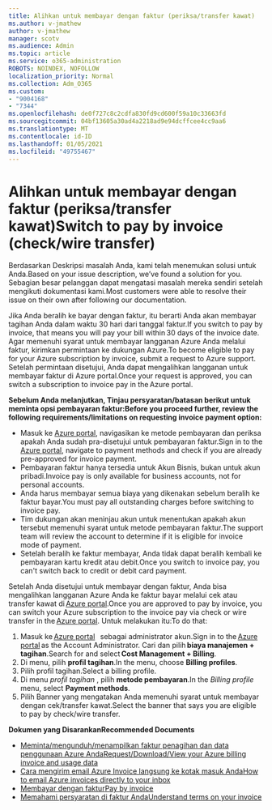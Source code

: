 ```yaml
---
title: Alihkan untuk membayar dengan faktur (periksa/transfer kawat)
ms.author: v-jmathew
author: v-jmathew
manager: scotv
ms.audience: Admin
ms.topic: article
ms.service: o365-administration
ROBOTS: NOINDEX, NOFOLLOW
localization_priority: Normal
ms.collection: Adm_O365
ms.custom:
- "9004168"
- "7344"
ms.openlocfilehash: de0f727c8c2cdfa830fd9cd600f59a10c33663fd
ms.sourcegitcommit: 04bf13605a30ad4a2218ad9e94dcffcee4cc9aa6
ms.translationtype: MT
ms.contentlocale: id-ID
ms.lasthandoff: 01/05/2021
ms.locfileid: "49755467"
---
```

# <a name="switch-to-pay-by-invoice-checkwire-transfer"></a><span data-ttu-id="392f9-102">Alihkan untuk membayar dengan faktur (periksa/transfer kawat)</span><span class="sxs-lookup"><span data-stu-id="392f9-102">Switch to pay by invoice (check/wire transfer)</span></span>

<span data-ttu-id="392f9-103">Berdasarkan Deskripsi masalah Anda, kami telah menemukan solusi untuk Anda.</span><span class="sxs-lookup"><span data-stu-id="392f9-103">Based on your issue description, we’ve found a solution for you.</span></span> <span data-ttu-id="392f9-104">Sebagian besar pelanggan dapat mengatasi masalah mereka sendiri setelah mengikuti dokumentasi kami.</span><span class="sxs-lookup"><span data-stu-id="392f9-104">Most customers were able to resolve their issue on their own after following our documentation.</span></span>

<span data-ttu-id="392f9-105">Jika Anda beralih ke bayar dengan faktur, itu berarti Anda akan membayar tagihan Anda dalam waktu 30 hari dari tanggal faktur.</span><span class="sxs-lookup"><span data-stu-id="392f9-105">If you switch to pay by invoice, that means you will pay your bill within 30 days of the invoice date.</span></span> <span data-ttu-id="392f9-106">Agar memenuhi syarat untuk membayar langganan Azure Anda melalui faktur, kirimkan permintaan ke dukungan Azure.</span><span class="sxs-lookup"><span data-stu-id="392f9-106">To become eligible to pay for your Azure subscription by invoice, submit a request to Azure support.</span></span> <span data-ttu-id="392f9-107">Setelah permintaan disetujui, Anda dapat mengalihkan langganan untuk membayar faktur di Azure portal.</span><span class="sxs-lookup"><span data-stu-id="392f9-107">Once your request is approved, you can switch a subscription to invoice pay in the Azure portal.</span></span>

<span data-ttu-id="392f9-108">**Sebelum Anda melanjutkan, Tinjau persyaratan/batasan berikut untuk meminta opsi pembayaran faktur:**</span><span class="sxs-lookup"><span data-stu-id="392f9-108">**Before you proceed further, review the following requirements/limitations on requesting invoice payment option:**</span></span>

- <span data-ttu-id="392f9-109">Masuk ke [Azure portal](https://portal.azure.com/), navigasikan ke metode pembayaran dan periksa apakah Anda sudah pra-disetujui untuk pembayaran faktur.</span><span class="sxs-lookup"><span data-stu-id="392f9-109">Sign in to the [Azure portal](https://portal.azure.com/), navigate to payment methods and check if you are already pre-approved for invoice payment.</span></span>
- <span data-ttu-id="392f9-110">Pembayaran faktur hanya tersedia untuk Akun Bisnis, bukan untuk akun pribadi.</span><span class="sxs-lookup"><span data-stu-id="392f9-110">Invoice pay is only available for business accounts, not for personal accounts.</span></span>
- <span data-ttu-id="392f9-111">Anda harus membayar semua biaya yang dikenakan sebelum beralih ke faktur bayar.</span><span class="sxs-lookup"><span data-stu-id="392f9-111">You must pay all outstanding charges before switching to invoice pay.</span></span>
- <span data-ttu-id="392f9-112">Tim dukungan akan meninjau akun untuk menentukan apakah akun tersebut memenuhi syarat untuk metode pembayaran faktur.</span><span class="sxs-lookup"><span data-stu-id="392f9-112">The support team will review the account to determine if it is eligible for invoice mode of payment.</span></span>
- <span data-ttu-id="392f9-113">Setelah beralih ke faktur membayar, Anda tidak dapat beralih kembali ke pembayaran kartu kredit atau debit.</span><span class="sxs-lookup"><span data-stu-id="392f9-113">Once you switch to invoice pay, you can't switch back to credit or debit card payment.</span></span>

<span data-ttu-id="392f9-114">Setelah Anda disetujui untuk membayar dengan faktur, Anda bisa mengalihkan langganan Azure Anda ke faktur bayar melalui cek atau transfer kawat di [Azure portal](https://portal.azure.com/).</span><span class="sxs-lookup"><span data-stu-id="392f9-114">Once you are approved to pay by invoice, you can switch your Azure subscription to the invoice pay via check or wire transfer in the [Azure portal](https://portal.azure.com/).</span></span>
<span data-ttu-id="392f9-115">Untuk melakukan itu:</span><span class="sxs-lookup"><span data-stu-id="392f9-115">To do that:</span></span>

1. <span data-ttu-id="392f9-116">Masuk ke [Azure portal](https://portal.azure.com/)   sebagai administrator akun.</span><span class="sxs-lookup"><span data-stu-id="392f9-116">Sign in to the [Azure portal](https://portal.azure.com/) as the Account Administrator.</span></span> <span data-ttu-id="392f9-117">Cari dan pilih **biaya manajemen + tagihan**.</span><span class="sxs-lookup"><span data-stu-id="392f9-117">Search for and select **Cost Management + Billing**.</span></span>
2. <span data-ttu-id="392f9-118">Di menu, pilih **profil tagihan**.</span><span class="sxs-lookup"><span data-stu-id="392f9-118">In the menu, choose **Billing profiles**.</span></span>
3. <span data-ttu-id="392f9-119">Pilih profil tagihan.</span><span class="sxs-lookup"><span data-stu-id="392f9-119">Select a billing profile.</span></span>
4. <span data-ttu-id="392f9-120">Di menu *profil tagihan* , pilih **metode pembayaran**.</span><span class="sxs-lookup"><span data-stu-id="392f9-120">In the *Billing profile* menu, select **Payment methods**.</span></span>
5. <span data-ttu-id="392f9-121">Pilih Banner yang mengatakan Anda memenuhi syarat untuk membayar dengan cek/transfer kawat.</span><span class="sxs-lookup"><span data-stu-id="392f9-121">Select the banner that says you are eligible to pay by check/wire transfer.</span></span>

<span data-ttu-id="392f9-122">**Dokumen yang Disarankan**</span><span class="sxs-lookup"><span data-stu-id="392f9-122">**Recommended Documents**</span></span>

- [<span data-ttu-id="392f9-123">Meminta/mengunduh/menampilkan faktur penagihan dan data penggunaan Azure Anda</span><span class="sxs-lookup"><span data-stu-id="392f9-123">Request/Download/View your Azure billing invoice and usage data</span></span>](https://docs.microsoft.com/azure/billing/billing-download-azure-invoice-daily-usage-date)
- [<span data-ttu-id="392f9-124">Cara mengirim email Azure Invoice langsung ke kotak masuk Anda</span><span class="sxs-lookup"><span data-stu-id="392f9-124">How to email Azure invoices directly to your inbox</span></span>](https://docs.microsoft.com/azure/billing/billing-download-azure-invoice-daily-usage-date)
- [<span data-ttu-id="392f9-125">Membayar dengan faktur</span><span class="sxs-lookup"><span data-stu-id="392f9-125">Pay by invoice</span></span>](https://docs.microsoft.com/azure/billing/billing-how-to-pay-by-invoice)
- [<span data-ttu-id="392f9-126">Memahami persyaratan di faktur Anda</span><span class="sxs-lookup"><span data-stu-id="392f9-126">Understand terms on your invoice</span></span>](https://docs.microsoft.com/azure/billing/billing-understand-your-invoice)
